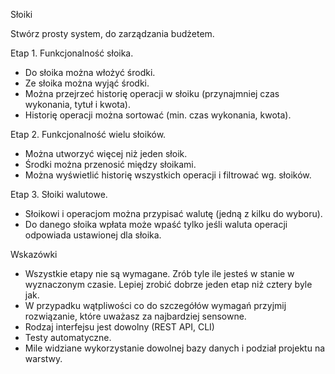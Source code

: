 Słoiki

Stwórz prosty system, do zarządzania budżetem.

 

Etap 1. Funkcjonalność słoika.
- Do słoika można włożyć środki.
- Ze słoika można wyjąć środki.
- Można przejrzeć historię operacji w słoiku (przynajmniej czas wykonania, tytuł i kwota).
- Historię operacji można sortować (min. czas wykonania, kwota).

Etap 2. Funkcjonalność wielu słoików.
- Można utworzyć więcej niż jeden słoik.
- Środki można przenosić między słoikami.
- Można wyświetlić historię wszystkich operacji i filtrować wg. słoików.

Etap 3. Słoiki walutowe.
- Słoikowi i operacjom można przypisać walutę (jedną z kilku do wyboru).
- Do danego słoika wpłata może wpaść tylko jeśli waluta operacji odpowiada ustawionej dla słoika.

Wskazówki
- Wszystkie etapy nie są wymagane. Zrób tyle ile jesteś w stanie w wyznaczonym czasie. Lepiej zrobić dobrze jeden etap niż cztery byle jak.
- W przypadku wątpliwości co do szczegółów wymagań przyjmij rozwiązanie, które uważasz za najbardziej sensowne.
- Rodzaj interfejsu jest dowolny (REST API, CLI)
- Testy automatyczne.
- Mile widziane wykorzystanie dowolnej bazy danych i podział projektu na warstwy.